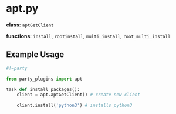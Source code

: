 # apt.py

**class**: ``aptGetClient``

**functions**: ``install``, ``rootinstall``, ``multi_install``, ``root_multi_install``

## Example Usage

```py
#!=party

from party_plugins import apt

task def install_packages():
	client = apt.aptGetClient() # create new client

	client.install('python3') # installs python3
```
